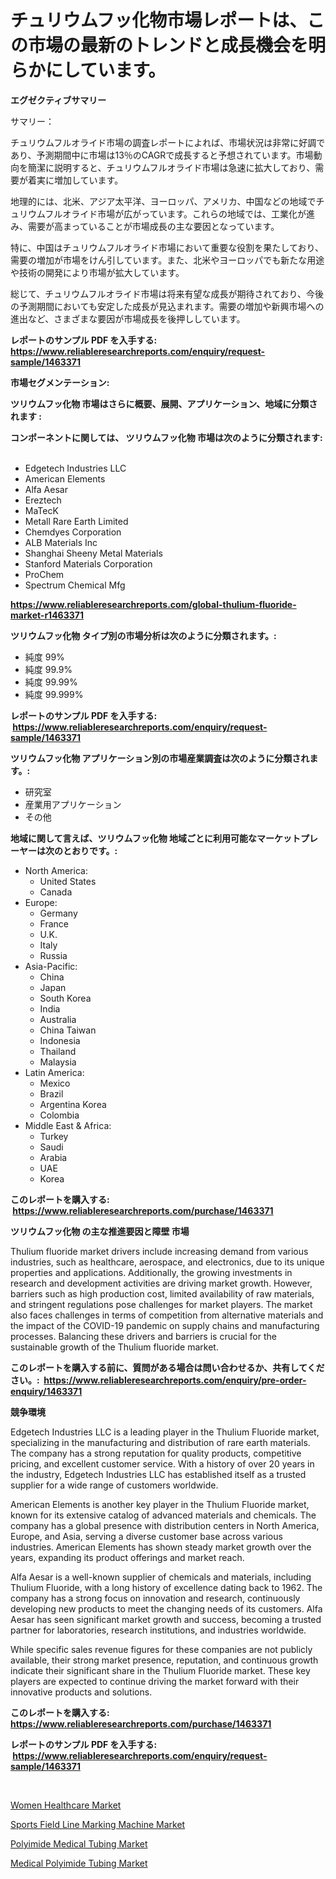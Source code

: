 <p><h1>チュリウムフッ化物市場レポートは、この市場の最新のトレンドと成長機会を明らかにしています。</h1></p><p><strong>エグゼクティブサマリー</strong></p>
<p><p>サマリー：</p><p>チュリウムフルオライド市場の調査レポートによれば、市場状況は非常に好調であり、予測期間中に市場は13％のCAGRで成長すると予想されています。市場動向を簡潔に説明すると、チュリウムフルオライド市場は急速に拡大しており、需要が着実に増加しています。</p><p>地理的には、北米、アジア太平洋、ヨーロッパ、アメリカ、中国などの地域でチュリウムフルオライド市場が広がっています。これらの地域では、工業化が進み、需要が高まっていることが市場成長の主な要因となっています。</p><p>特に、中国はチュリウムフルオライド市場において重要な役割を果たしており、需要の増加が市場をけん引しています。また、北米やヨーロッパでも新たな用途や技術の開発により市場が拡大しています。</p><p>総じて、チュリウムフルオライド市場は将来有望な成長が期待されており、今後の予測期間においても安定した成長が見込まれます。需要の増加や新興市場への進出など、さまざまな要因が市場成長を後押ししています。</p></p>
<p><strong>レポートのサンプル PDF を入手する: <a href="https://www.reliableresearchreports.com/enquiry/request-sample/1463371">https://www.reliableresearchreports.com/enquiry/request-sample/1463371</a></strong></p>
<p><strong>市場セグメンテーション:</strong></p>
<p><strong> ツリウムフッ化物 市場はさらに概要、展開、アプリケーション、地域に分類されます :</strong></p>
<p><strong>コンポーネントに関しては、 ツリウムフッ化物 市場は次のように分類されます: &nbsp;</strong></p>
<p><ul><li>Edgetech Industries LLC</li><li>American Elements</li><li>Alfa Aesar</li><li>Ereztech</li><li>MaTecK</li><li>Metall Rare Earth Limited</li><li>Chemdyes Corporation</li><li>ALB Materials Inc</li><li>Shanghai Sheeny Metal Materials</li><li>Stanford Materials Corporation</li><li>ProChem</li><li>Spectrum Chemical Mfg</li></ul></p>
<p><strong><a href="https://www.reliableresearchreports.com/global-thulium-fluoride-market-r1463371">https://www.reliableresearchreports.com/global-thulium-fluoride-market-r1463371</a></strong></p>
<p><strong> ツリウムフッ化物 タイプ別の市場分析は次のように分類されます。:</strong></p>
<p><ul><li>純度 99%</li><li>純度 99.9%</li><li>純度 99.99%</li><li>純度 99.999%</li></ul></p>
<p><strong>レポートのサンプル PDF を入手する: &nbsp;<a href="https://www.reliableresearchreports.com/enquiry/request-sample/1463371">https://www.reliableresearchreports.com/enquiry/request-sample/1463371</a></strong></p>
<p><strong> ツリウムフッ化物 アプリケーション別の市場産業調査は次のように分類されます。:</strong></p>
<p><ul><li>研究室</li><li>産業用アプリケーション</li><li>その他</li></ul></p>
<p><strong>地域に関して言えば、ツリウムフッ化物 地域ごとに利用可能なマーケットプレーヤーは次のとおりです。:</strong></p>
<p><ul>
    <li>
        North America:
        <ul>
            <li>United States</li>
            <li>Canada</li>
        </ul>
    </li>
    <li>
        Europe:
        <ul>
            <li>Germany</li>
            <li>France</li>
            <li>U.K.</li>
            <li>Italy</li>
            <li>Russia</li>
        </ul>
    </li>
    <li>
        Asia-Pacific:
        <ul>
            <li>China</li>
            <li>Japan</li>
            <li>South Korea</li>
            <li>India</li>
            <li>Australia</li>
            <li>China Taiwan</li>
            <li>Indonesia</li>
            <li>Thailand</li>
            <li>Malaysia</li>
        </ul>
    </li>
    <li>
        Latin America:
        <ul>
            <li>Mexico</li>
            <li>Brazil</li>
            <li>Argentina Korea</li>
            <li>Colombia</li>
        </ul>
    </li>
    <li>
        Middle East & Africa:
        <ul>
            <li>Turkey</li>
            <li>Saudi</li>
            <li>Arabia</li>
            <li>UAE</li>
            <li>Korea</li>
        </ul>
    </li>
    </ul></p>
<p><strong>このレポートを購入する: &nbsp;<a href="https://www.reliableresearchreports.com/purchase/1463371">https://www.reliableresearchreports.com/purchase/1463371</a></strong></p>
<p><strong>ツリウムフッ化物 の主な推進要因と障壁 市場</strong></p>
<p><p>Thulium fluoride market drivers include increasing demand from various industries, such as healthcare, aerospace, and electronics, due to its unique properties and applications. Additionally, the growing investments in research and development activities are driving market growth. However, barriers such as high production cost, limited availability of raw materials, and stringent regulations pose challenges for market players. The market also faces challenges in terms of competition from alternative materials and the impact of the COVID-19 pandemic on supply chains and manufacturing processes. Balancing these drivers and barriers is crucial for the sustainable growth of the Thulium fluoride market.</p></p>
<p><strong>このレポートを購入する前に、質問がある場合は問い合わせるか、共有してください。:&nbsp; <a href="https://www.reliableresearchreports.com/enquiry/pre-order-enquiry/1463371">https://www.reliableresearchreports.com/enquiry/pre-order-enquiry/1463371</a></strong></p>
<p><strong>競争環境</strong></p>
<p><p>Edgetech Industries LLC is a leading player in the Thulium Fluoride market, specializing in the manufacturing and distribution of rare earth materials. The company has a strong reputation for quality products, competitive pricing, and excellent customer service. With a history of over 20 years in the industry, Edgetech Industries LLC has established itself as a trusted supplier for a wide range of customers worldwide.</p><p>American Elements is another key player in the Thulium Fluoride market, known for its extensive catalog of advanced materials and chemicals. The company has a global presence with distribution centers in North America, Europe, and Asia, serving a diverse customer base across various industries. American Elements has shown steady market growth over the years, expanding its product offerings and market reach.</p><p>Alfa Aesar is a well-known supplier of chemicals and materials, including Thulium Fluoride, with a long history of excellence dating back to 1962. The company has a strong focus on innovation and research, continuously developing new products to meet the changing needs of its customers. Alfa Aesar has seen significant market growth and success, becoming a trusted partner for laboratories, research institutions, and industries worldwide.</p><p>While specific sales revenue figures for these companies are not publicly available, their strong market presence, reputation, and continuous growth indicate their significant share in the Thulium Fluoride market. These key players are expected to continue driving the market forward with their innovative products and solutions.</p></p>
<p><strong>このレポートを購入する: &nbsp; <a href="https://www.reliableresearchreports.com/purchase/1463371">https://www.reliableresearchreports.com/purchase/1463371</a></strong></p>
<p><strong>レポートのサンプル PDF を入手する: &nbsp;<a href="https://www.reliableresearchreports.com/enquiry/request-sample/1463371">https://www.reliableresearchreports.com/enquiry/request-sample/1463371</a></strong><strong></strong></p>
<p>&nbsp;</p>
<p><p><a href="https://florentine-yuzu-f42.notion.site/Women-Healthcare-Market-Share-Evolution-and-Market-Growth-Trends-2024-2031-0e70e652f1d6485fbae81b9144b20d59">Women Healthcare Market</a></p><p><a href="https://view.publitas.com/reportprime-1/sports-field-line-marking-machine-market-comprehensive-assessment-by-type-application-and-geography/">Sports Field Line Marking Machine Market</a></p><p><a href="https://www.linkedin.com/pulse/analyzing-polyimide-medical-tubing-market-global-industry-yimmc?trackingId=kyGvNmgXL3vTUbs1QyKKXw%3D%3D">Polyimide Medical Tubing Market</a></p><p><a href="https://www.linkedin.com/pulse/analyzing-medical-polyimide-tubing-market-global-industry-uukcc?trackingId=yYEazhvKHY7Jx0TFpIQYuQ%3D%3D">Medical Polyimide Tubing Market</a></p></p>